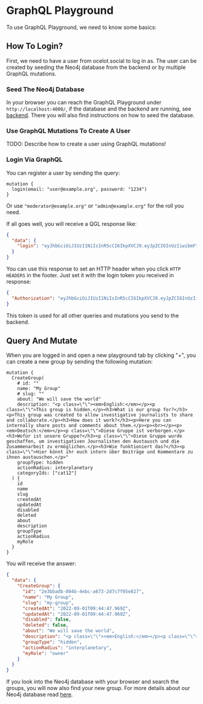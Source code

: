 # GraphQL Playground

To use GraphQL Playground, we need to know some basics:

## How To Login?

First, we need to have a user from ocelot.social to log in as.
The user can be created by seeding the Neo4j database from the backend or by multiple GraphQL mutations.

### Seed The Neo4j Database

In your browser you can reach the GraphQL Playground under `http://localhost:4000/`, if the database and the backend are running, see [backend](../../README.md).
There you will also find instructions on how to seed the database.

### Use GraphQL Mutations To Create A User

TODO: Describe how to create a user using GraphQL mutations!

### Login Via GraphQL

You can register a user by sending the query:

```gql
mutation {
  login(email: "user@example.org", password: "1234")
}
```

Or use `"moderator@example.org"` or `"admin@example.org"` for the roll you need.

If all goes well, you will receive a QGL response like:

```json
{
  "data": {
    "login": "eyJhbGciOiJIUzI1NiIsInR5cCI6IkpXVCJ9.eyJpZCI6InUzIiwibmFtZSI6Ikplbm55IFJvc3RvY2siLCJzbHVnIjoiamVubnktcm9zdG9jayIsImlhdCI6MTY2MjAyMzMwNSwiZXhwIjoxNzI1MTM4NTA1LCJhdWQiOiJodHRwOi8vbG9jYWxob3N0OjMwMDAiLCJpc3MiOiJodHRwOi8vbG9jYWxob3N0OjQwMDAiLCJzdWIiOiJ1MyJ9.atBS-SOeS784HPeFl_5s8sRWehEAU1BkgcOZFD8d4bU"
  }
}
```

You can use this response to set an HTTP header when you click `HTTP HEADERS` in the footer.
Just set it with the login token you received in response:

```json
{
  "Authorization": "eyJhbGciOiJIUzI1NiIsInR5cCI6IkpXVCJ9.eyJpZCI6InUzIiwibmFtZSI6Ikplbm55IFJvc3RvY2siLCJzbHVnIjoiamVubnktcm9zdG9jayIsImlhdCI6MTY2MjAyMzMwNSwiZXhwIjoxNzI1MTM4NTA1LCJhdWQiOiJodHRwOi8vbG9jYWxob3N0OjMwMDAiLCJpc3MiOiJodHRwOi8vbG9jYWxob3N0OjQwMDAiLCJzdWIiOiJ1MyJ9.atBS-SOeS784HPeFl_5s8sRWehEAU1BkgcOZFD8d4bU"
}
```

This token is used for all other queries and mutations you send to the backend.

## Query And Mutate

When you are logged in and open a new playground tab by clicking "+", you can create a new group by sending the following mutation:

```gql
mutation {
  CreateGroup(
    # id: ""
    name: "My Group"
    # slug: ""
    about: "We will save the world"
    description: "<p class=\"\"><em>English:</em></p><p class=\"\">This group is hidden.</p><h3>What is our group for?</h3><p>This group was created to allow investigative journalists to share and collaborate.</p><h3>How does it work?</h3><p>Here you can internally share posts and comments about them.</p><p><br></p><p><em>Deutsch:</em></p><p class=\"\">Diese Gruppe ist verborgen.</p><h3>Wofür ist unsere Gruppe?</h3><p class=\"\">Diese Gruppe wurde geschaffen, um investigativen Journalisten den Austausch und die Zusammenarbeit zu ermöglichen.</p><h3>Wie funktioniert das?</h3><p class=\"\">Hier könnt ihr euch intern über Beiträge und Kommentare zu ihnen austauschen.</p>"
    groupType: hidden
    actionRadius: interplanetary
    categoryIds: ["cat12"]
  ) {
    id
    name
    slug
    createdAt
    updatedAt
    disabled
    deleted
    about
    description
    groupType
    actionRadius
    myRole
  }
}
```

You will receive the answer:

```json
{
  "data": {
    "CreateGroup": {
      "id": "2e3bbadb-804b-4ebc-a673-2d7c7f05e827",
      "name": "My Group",
      "slug": "my-group",
      "createdAt": "2022-09-01T09:44:47.969Z",
      "updatedAt": "2022-09-01T09:44:47.969Z",
      "disabled": false,
      "deleted": false,
      "about": "We will save the world",
      "description": "<p class=\"\"><em>English:</em></p><p class=\"\">This group is hidden.</p><h3>What is our group for?</h3><p>This group was created to allow investigative journalists to share and collaborate.</p><h3>How does it work?</h3><p>Here you can internally share posts and comments about them.</p><p><br></p><p><em>Deutsch:</em></p><p class=\"\">Diese Gruppe ist verborgen.</p><h3>Wofür ist unsere Gruppe?</h3><p class=\"\">Diese Gruppe wurde geschaffen, um investigativen Journalisten den Austausch und die Zusammenarbeit zu ermöglichen.</p><h3>Wie funktioniert das?</h3><p class=\"\">Hier könnt ihr euch intern über Beiträge und Kommentare zu ihnen austauschen.</p>",
      "groupType": "hidden",
      "actionRadius": "interplanetary",
      "myRole": "owner"
    }
  }
}
```

If you look into the Neo4j database with your browser and search the groups, you will now also find your new group.
For more details about our Neo4j database read [here](../../../neo4j/README.md).
